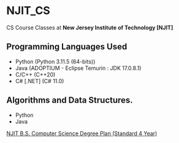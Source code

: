# NJIT_CS
CS Course Classes at **New Jersey Institute of Technology \[NJIT]**

## Programming Languages Used
- Python (Python 3.11.5 (64-bits))
- Java (ADOPTIUM - Eclipse Temurin : JDK 17.0.8.1)
- C/C++ (C++20)
- C# \[.NET] (C# 11.0)

## Algorithms and Data Structures.
- Python
- Java

[NJIT B.S. Computer Science Degree Plan (Standard 4 Year)](https://catalog.njit.edu/undergraduate/computing-sciences/computer-science/bs/)
